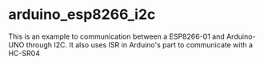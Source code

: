 # arduino_esp8266_i2c
This is an example to communication between a ESP8266-01 and Arduino-UNO through I2C. It also uses ISR in Arduino's part to communicate with a HC-SR04
